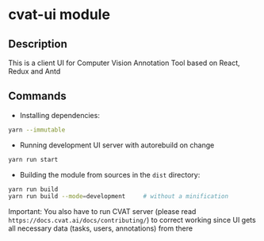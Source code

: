 # cvat-ui module

## Description

This is a client UI for Computer Vision Annotation Tool based on React, Redux and Antd

## Commands

- Installing dependencies:

```bash
yarn --immutable
```

- Running development UI server with autorebuild on change

```bash
yarn run start
```

- Building the module from sources in the `dist` directory:

```bash
yarn run build
yarn run build --mode=development     # without a minification
```

Important: You also have to run CVAT server (please read `https://docs.cvat.ai/docs/contributing/`)
to correct working since UI gets all necessary data (tasks, users, annotations) from there
